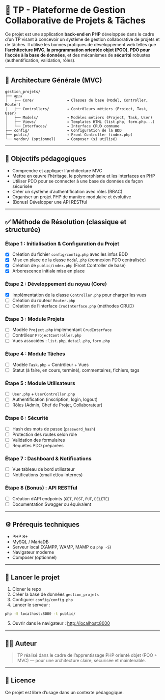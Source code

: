 
# 📁 TP - Plateforme de Gestion Collaborative de Projets & Tâches

Ce projet est une application **back-end en PHP** développée dans le cadre d’un TP visant à concevoir un système de gestion collaborative de projets et de tâches. Il utilise les bonnes pratiques de développement web telles que **l’architecture MVC**, **la programmation orientée objet (POO)**, **PDO pour l’accès à la base de données**, et des mécanismes de **sécurité** robustes (authentification, validation, rôles).

---

## 🧱 Architecture Générale (MVC)

```
gestion_projets/
├── app/
│   ├── Core/               → Classes de base (Model, Controller, Router)
│   ├── Controllers/        → Contrôleurs métiers (Project, Task, User)
│   ├── Models/             → Modèles métiers (Project, Task, User)
│   ├── Views/              → Templates HTML (list.php, form.php...)
│   └── Interfaces/         → Interface CRUD commune
├── config/                 → Configuration de la BDD
├── public/                 → Front Controller (index.php)
└── vendor/ (optionnel)     → Composer (si utilisé)
```

---

## 🎯 Objectifs pédagogiques

- Comprendre et appliquer l'architecture MVC
- Mettre en œuvre l’héritage, le polymorphisme et les interfaces en PHP
- Utiliser PDO pour se connecter à une base de données de façon sécurisée
- Créer un système d’authentification avec rôles (RBAC)
- Organiser un projet PHP de manière modulaire et évolutive
- (Bonus) Développer une API RESTful

---

## ✅ Méthode de Résolution (classique et structurée)

### Étape 1 : Initialisation & Configuration du Projet

- [x] Création du fichier `config/config.php` avec les infos BDD
- [x] Mise en place de la classe `Model.php` (connexion PDO centralisée)
- [x] Création de `public/index.php` (Front Controller de base)
- [x] Arborescence initiale mise en place

### Étape 2 : Développement du noyau (Core)

- [x] Implémentation de la classe `Controller.php` pour charger les vues
- [ ] Création du routeur `Router.php`
- [ ] Création de l’interface `CrudInterface.php` (méthodes CRUD)

### Étape 3 : Module Projets

- [ ] Modèle `Project.php` implémentant `CrudInterface`
- [ ] Contrôleur `ProjectController.php`
- [ ] Vues associées : `list.php`, `detail.php`, `form.php`

### Étape 4 : Module Tâches

- [ ] Modèle `Task.php` + Contrôleur + Vues
- [ ] Statut (à faire, en cours, terminé), commentaires, fichiers, tags

### Étape 5 : Module Utilisateurs

- [ ] `User.php` + `UserController.php`
- [ ] Authentification (inscription, login, logout)
- [ ] Rôles (Admin, Chef de Projet, Collaborateur)

### Étape 6 : Sécurité

- [ ] Hash des mots de passe (`password_hash`)
- [ ] Protection des routes selon rôle
- [ ] Validation des formulaires
- [ ] Requêtes PDO préparées

### Étape 7 : Dashboard & Notifications

- [ ] Vue tableau de bord utilisateur
- [ ] Notifications (email et/ou internes)

### Étape 8 (Bonus) : API RESTful

- [ ] Création d’API endpoints (`GET`, `POST`, `PUT`, `DELETE`)
- [ ] Documentation Swagger ou équivalent

---

## ⚙️ Prérequis techniques

- PHP 8+
- MySQL / MariaDB
- Serveur local (XAMPP, WAMP, MAMP ou `php -S`)
- Navigateur moderne
- Composer (optionnel)

---

## 🚀 Lancer le projet

1. Cloner le repo
2. Créer la base de données `gestion_projets`
3. Configurer `config/config.php`
4. Lancer le serveur :
```bash
php -S localhost:8000 -t public/
```
5. Ouvrir dans le navigateur : [http://localhost:8000](http://localhost:8000)

---

## 🧑‍💻 Auteur

> TP réalisé dans le cadre de l’apprentissage PHP orienté objet (POO + MVC) — pour une architecture claire, sécurisée et maintenable.

---

## 🔐 Licence

Ce projet est libre d’usage dans un contexte pédagogique.
